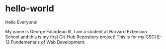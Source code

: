 # hello-world

Hello Everyone!

My name is George Falardeau III, I am a student at Harvard Extension School and this is my first Git-Hub Repository project! This is for my CSCI E-12 Fundementals of Web Development.
